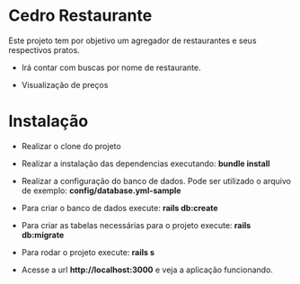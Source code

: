 # Cedro Restaurante

Este projeto tem por objetivo um agregador de restaurantes e seus respectivos pratos.

  * Irá contar com buscas por nome de restaurante.

  * Visualização de preços


# Instalação

  * Realizar o clone do projeto

  * Realizar a instalação das dependencias executando: **bundle install**

  * Realizar a configuração do banco de dados. Pode ser utilizado o arquivo de exemplo: **config/database.yml-sample**

  * Para criar o banco de dados execute: **rails db:create**

  * Para criar as tabelas necessárias para o projeto execute: **rails db:migrate**

  * Para rodar o projeto execute: **rails s**

  * Acesse a url **http://localhost:3000** e veja a aplicação funcionando.
